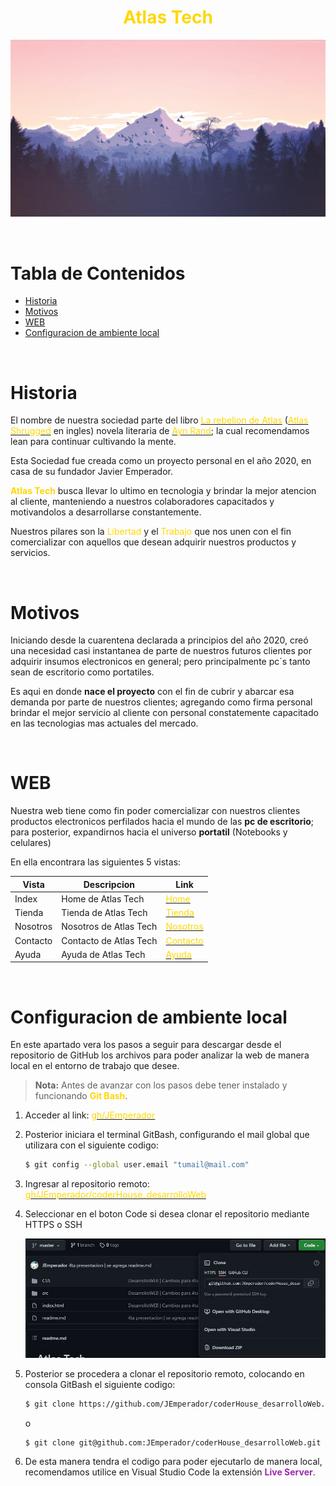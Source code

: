# <center><span style="color:gold"><b>Atlas Tech</b></span></center>

![Imagen](/src/assets/images/heroImg.jpg)

<br>

# Tabla de Contenidos

- [Historia](#historia)
- [Motivos](#motivos)
- [WEB](#web)
- [Configuracion de ambiente local](#configuracion-de-ambiente-local)

<br>

# Historia

<p>El nombre de nuestra sociedad parte del libro <a href="https://es.wikipedia.org/wiki/La_rebeli%C3%B3n_de_Atlas"><span style="color:gold">La rebelion de Atlas</span></a> (<a href="https://en.wikipedia.org/wiki/Atlas_Shrugged"><span style="color:gold">Atlas Shrugged</span></a> en ingles) novela literaria de <a href="https://es.wikipedia.org/wiki/Ayn_Rand"><span style="color:gold">Ayn Rand</span></a>; la cual recomendamos lean para continuar cultivando la mente.</p>

<p>Esta Sociedad fue creada como un proyecto personal en el año 2020, en casa de su fundador Javier Emperador.</p>

<p><span style="color:gold"><b>Atlas Tech</b></span> busca llevar lo ultimo en tecnologia y brindar la mejor atencion al cliente, manteniendo a nuestros colaboradores capacitados y motivandolos a desarrollarse constantemente.</p>

<p>Nuestros pilares son la <span style="color:gold">Libertad</span> y el <span style="color:gold">Trabajo</span> que nos unen con el fin comercializar con aquellos que desean adquirir nuestros productos y servicios.</p>

<br>

# Motivos

Iniciando desde la cuarentena declarada a principios del año 2020, creó una necesidad casi instantanea de parte de nuestros futuros clientes por adquirir insumos electronicos en general; pero principalmente pc´s tanto sean de escritorio como portatiles.

Es aqui en donde <b>nace el proyecto</b> con el fin de cubrir y abarcar esa demanda por parte de nuestros clientes; agregando como firma personal brindar el mejor servicio al cliente con personal constatemente capacitado en las tecnologias mas actuales del mercado.

<br>

# WEB

<p>Nuestra web tiene como fin poder comercializar con nuestros clientes productos electronicos perfilados hacia el mundo de las <b>pc de escritorio</b>; para posterior, expandirnos hacia el universo <b>portatil</b> (Notebooks y celulares)</p>

<p>En ella encontrara las siguientes 5 vistas:</p>

| <center>Vista</center> | <center>Descripcion</center> | <center>Link</center>                                                                                                                |
| ---------------------- | ---------------------------- | ------------------------------------------------------------------------------------------------------------------------------------ |
| Index                  | Home de Atlas Tech           | <a href="https://jemperador.github.io/coderHouse_desarrolloWeb/index.html"><span style="color:gold">Home</span></a>                  |
| Tienda                 | Tienda de Atlas Tech         | <a href="https://jemperador.github.io/coderHouse_desarrolloWeb/src/pages/tienda.html"><span style="color:gold">Tienda</span></a>     |
| Nosotros               | Nosotros de Atlas Tech       | <a href="https://jemperador.github.io/coderHouse_desarrolloWeb/src/pages/nosotros.html"><span style="color:gold">Nosotros</span></a> |
| Contacto               | Contacto de Atlas Tech       | <a href="https://jemperador.github.io/coderHouse_desarrolloWeb/src/pages/contacto.html"><span style="color:gold">Contacto</span></a> |
| Ayuda                  | Ayuda de Atlas Tech          | <a href="https://jemperador.github.io/coderHouse_desarrolloWeb/src/pages/ayuda.html"><span style="color:gold">Ayuda</span></a>       |

<br>

# Configuracion de ambiente local

En este apartado vera los pasos a seguir para descargar desde el repositorio de GitHub los archivos para poder analizar la web de manera local en el entorno de trabajo que desee.

> **Nota:** Antes de avanzar con los pasos debe tener instalado y funcionando <span style="color:gold">**Git Bash**</span>.

1. Acceder al link: <a href="https://github.com/JEmperador"><span style="color:gold">gh/JEmperador</span></a>

2. Posterior iniciara el terminal GitBash, configurando el mail global que utilizara con el siguiente codigo:

   ```bash
   $ git config --global user.email "tumail@mail.com"
   ```

3. Ingresar al repositorio remoto:
   <a href="https://github.com/JEmperador/coderHouse_desarrolloWeb"><span style="color:gold">gh/JEmperador/coderHouse_desarrolloWeb</span></a>

4. Seleccionar en el boton Code si desea clonar el repositorio mediante HTTPS o SSH

   ![Clonar](/src/assets/images/Paso4GH2.jpg)

5. Posterior se procedera a clonar el repositorio remoto, colocando en consola GitBash el siguiente codigo:

   ```bash
   $ git clone https://github.com/JEmperador/coderHouse_desarrolloWeb.git
   ```

   o

   ```bash
   $ git clone git@github.com:JEmperador/coderHouse_desarrolloWeb.git
   ```

6. De esta manera tendra el codigo para poder ejecutarlo de manera local, recomendamos utilice en Visual Studio Code la extensión <span style="color:#9c27b0"><b>Live Server</b></span>.
